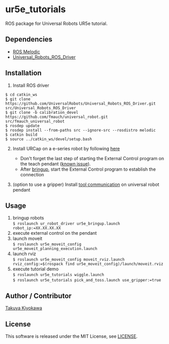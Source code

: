# ur5e_tutorials

ROS package for Universal Robots UR5e tutorial.

## Dependencies

- [ROS Melodic](http://wiki.ros.org/melodic/Installation/Ubuntu)
- [Universal_Robots_ROS_Driver](https://github.com/UniversalRobots/Universal_Robots_ROS_Driver)

## Installation

1. Install ROS driver  

```
$ cd catkin_ws  
$ git clone https://github.com/UniversalRobots/Universal_Robots_ROS_Driver.git src/Universal_Robots_ROS_Driver  
$ git clone -b calibration_devel https://github.com/fmauch/universal_robot.git src/fmauch_universal_robot  
$ rosdep update  
$ rosdep install --from-paths src --ignore-src --rosdistro melodic  
$ catkin build  
$ source ../catkin_ws/devel/setup.bash  
```

2. Install URCap on a e-series robot by following [here](https://github.com/UniversalRobots/Universal_Robots_ROS_Driver/blob/master/ur_robot_driver/doc/install_urcap_e_series.md)
    - Don't forget the last step of starting the External Control program on the teach pendant ([known issue](https://github.com/UniversalRobots/Universal_Robots_ROS_Driver/issues/55)).
    - After [bringup](https://github.com/UniversalRobots/Universal_Robots_ROS_Driver/blob/master/ur_robot_driver/doc/usage_example.md), start the External Control program to establish the connection  

3. (option to use a gripper) Install [tool communication](https://github.com/UniversalRobots/Universal_Robots_ROS_Driver/blob/master/ur_robot_driver/doc/setup_tool_communication.md) on universal robot pendant  

## Usage

1. bringup robots  
    `$ roslaunch ur_robot_driver ur5e_bringup.launch robot_ip:=XX.XX.XX.XX`
2. execute external control on the pendant  
3. launch moveit  
    `$ roslaunch ur5e_moveit_config ur5e_moveit_planning_execution.launch`
4. launch rviz  
    `$ roslaunch ur5e_moveit_config moveit_rviz.launch rviz_config:=$(rospack find ur5e_moveit_config)/launch/moveit.rviz`
5. execute tutorial demo  
    `$ roslaunch ur5e_tutorials wiggle.launch`  
    `$ roslaunch ur5e_tutorials pick_and_toss.launch use_gripper:=true`

## Author / Contributor

[Takuya Kiyokawa](https://takuya-ki.github.io/)

## License

This software is released under the MIT License, see [LICENSE](./LICENSE).
